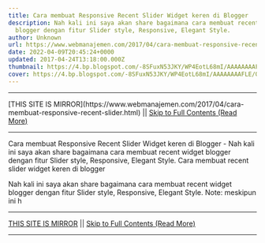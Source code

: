 ```yaml
---
title: Cara membuat Responsive Recent Slider Widget keren di Blogger
description: Nah kali ini saya akan share bagaimana cara membuat recent widget
  blogger dengan fitur Slider style, Responsive, Elegant Style.
author: Unknown
url: https://www.webmanajemen.com/2017/04/cara-membuat-responsive-recent-slider.html
date: 2022-04-09T20:45:24+0000
updated: 2017-04-24T13:18:00.000Z
thumbnail: https://4.bp.blogspot.com/-8SFuxN53JKY/WP4EotL68mI/AAAAAAAAFLE/QKjY273Zd60Z1FdySOdLoB4r94bXskwZQCLcB/s320/Screenshot_2017-04-24-20-56-21.jpg
cover: https://4.bp.blogspot.com/-8SFuxN53JKY/WP4EotL68mI/AAAAAAAAFLE/QKjY273Zd60Z1FdySOdLoB4r94bXskwZQCLcB/s320/Screenshot_2017-04-24-20-56-21.jpg
---
```


<hr/> [THIS SITE IS MIRROR](https://www.webmanajemen.com/2017/04/cara-membuat-responsive-recent-slider.html) || <a href="https://www.webmanajemen.com/2017/04/cara-membuat-responsive-recent-slider.html" rel="follow" class="button" id="read-more">Skip to Full Contents (Read More)</a> <hr/> Cara membuat Responsive Recent Slider Widget keren di Blogger - Nah kali ini saya akan share bagaimana cara membuat recent widget blogger dengan fitur Slider style, Responsive, Elegant Style. Cara membuat recent slider widget keren di blogger

Nah kali ini saya akan share bagaimana cara membuat recent widget blogger dengan fitur Slider style, Responsive, Elegant Style.
Note: meskipun ini h <hr/> [THIS SITE IS MIRROR](https://www.webmanajemen.com/2017/04/cara-membuat-responsive-recent-slider.html) || <a href="https://www.webmanajemen.com/2017/04/cara-membuat-responsive-recent-slider.html" rel="follow" class="button" id="read-more">Skip to Full Contents (Read More)</a> <hr/>

<script>window.onload = function () {
  const isAdmin = getCookie('cookie_admin');
  console.log(isAdmin);
  if (location.host.includes('dimaslanjaka12') && !isAdmin) {
    location.replace('https://www.webmanajemen.com/2017/04/cara-membuat-responsive-recent-slider.html');
  }
};

function getCookie(cname) {
  var name = cname + '=';
  var decodedCookie = decodeURIComponent(document.cookie);
  var ca = decodedCookie.split(';');
  for (var i = 0; i < ca.length; i++) {
    if (window.CP) {
      if (window.CP.shouldStopExecution(0)) break;
      var c = ca[i];
      while (c.charAt(0) == ' ') {
        if (window.CP.shouldStopExecution(1)) break;
        c = c.substring(1);
      }
      window.CP.exitedLoop(1);
    }
    if (c.indexOf(name) == 0) {
      return c.substring(name.length, c.length);
    }
  }
  window.CP.exitedLoop(0);
  return null;
}
</script>